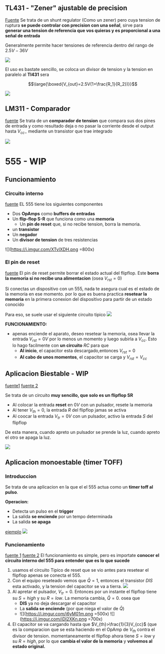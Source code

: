 
##  TL431 - "Zener" ajustable de precision

[Fuente](https://www.youtube.com/watch?v=ERiJ56brWoY)
Se trata de un shunt regulator (Como un zener) pero cuya tension de ruptura **se puede controlar con precision con una señal**, sirve para **generar una tension de referencia que vos quieras y es proporcional a una señal de entrada**

Generalmente permite hacer tensiones de referencia dentro del rango de $2.5V - 36V$

![](https://i.imgur.com/y79axDB.png)

El uso es bastate sencillo, se coloca un divisor de tension y la tension en paralelo al **Tl431** sera 

$$\large{\boxed{V_{out}=2.5V(1+\frac{R_1}{R_2})}}$$ 

![](https://i.imgur.com/fOlvYt9.png)

## LM311 - Comparador 


[fuente](https://www.youtube.com/watch?v=0ORvNa1jKiE&list=PLb_ph_WdlLDny2cGloFSxyRgO8B733jeo&index=117)
Se trata de un **comparador de tension** que compara sus dos pines de entrada y como resultado deja o no pasar la corriente desde el output hasta $V_{cc-}$ mediante un transistor que trae integrado


![](https://i.imgur.com/RJ9dJ0d.png)

#  555 - WIP


## Funcionamiento

### Circuito interno
[fuente](https://www.youtube.com/watch?v=BXUguU7KhFg&list=PLJK2qA__utziyUDvP6S2vh8ILazTBEqrz&index=1)
EL 555 tiene los siguientes componentes
* Dos **OpAmps** como **buffers de entradas**
* Un **flip-flop S-R** que funciona como una **memoria**
	* Un **pin de reset** que, si no recibe tension, borra la memoria.
* un **transistor**
* Un **negador**
* Un **divisor de tension** de tres resistencias

![](https://i.imgur.com/XTvlXDH.png =800x)
### El pin de reset
[fuente](%5Bfuente%5D%28https://www.youtube.com/watch?v=BXUguU7KhFg&list=PLJK2qA__utziyUDvP6S2vh8ILazTBEqrz&index=1%29)
El pin de reset permite borrar el estado actual del flipflop.
Este **borra la memoria si no recibe una alimentacion** (osea $V_{rst}=0$)

Si conectas un dispositivo con un 555, nada te asegura cual es el estado de la memoria en ese momento. por lo que es buena practica **resetear la memoria** en la primera conexion del dispositivo para partir de un estado conocido

Para eso, se suele usar el siguiente circuito tipico
![](https://i.imgur.com/WrJRzIP.png)
 
**FUNCIONAMIENTO:**
* apenas enciende el aparato, deseo resetear la memoria, osea llevar la entrada $V_{rst}=0V$ por lo menos un momento y luego subirla a $V_{cc}$. Esto lo hago facilmente con **un circuito** $RC$ para que
	* **Al inicio**, el capacitor esta descargado,entonces $V_{rst}=0$
	* **Al cabo de unos momentos**, el capacitor se carga y $V_{rst}=V_{cc}$


## Aplicacion Biestable - WIP

[fuente1](https://www.youtube.com/watch?v=McvvYzVvi1o&list=PLJK2qA__utziyUDvP6S2vh8ILazTBEqrz&index=3)
[fuente 2](https://www.youtube.com/watch?v=4EfFQS2afb0&t=35s)

Se trata de un circuito **muy sencillo, que solo es un flipflop SR**

* Al colocar la entrada **reset** en $0V$ con un pulsador, resete la memoria
* Al tener $V_{th}=0$, la entrada $R$ del flipflop jamas se activa
* Al coocar la entrada $V_{tr}=0V$ con un pulsador, activo la entrada $S$ del flipflop

De esta manera, cuando apreto un pulsador se prende la luz, cuando apreto el otro se apaga la luz.

![](https://i.imgur.com/sXcSs7s.png)

## Aplicacion monoestable (timer TOFF)

### Introduccion
Se trata de una aplicacion en la que el el 555 actua como un **timer toff al pulso**.

**Operacion:**
* Detecta un pulso en el **trigger**
* La salida **se enciende** por un tempo determinada
* La salida **se apaga**


[ejemplo](https://tinyurl.com/yzweftgg)
![](https://i.imgur.com/tDbEdjz.png)
### Funcionamiento
[fuente 1](https://www.youtube.com/watch?v=C7HSk-1LmiU&list=PLJK2qA__utziyUDvP6S2vh8ILazTBEqrz&index=2)
[fuente 2](https://www.youtube.com/watch?v=qB0mEncGsl4&t=346s)
El funcionamiento es simple, pero es importate **conocer el circuito interno del 555 para entender que es lo que sucede**

1) usamos el circuito Tipico de reset que se vio antes para resetear el flipflop apenas se conecta el 555.
2) Con el equipo reseteado vemos que $\bar{Q}=1$, entonces el transistor $DIS$ esta activado, y la tension del capacitor se va a tierra.
![](https://i.imgur.com/uea9MlF.png)
3) Al apretar el pulsador, $V_{tr}=0$. Entonces por un instante el flipflop  tiene su $S=high$ y su $R=low$. La memoria cambia, $\bar{Q}=0$.
osea que
	* **DIS** ya no deja descargar el capacitor
	* La **salida se enciende** (por que niega el valor de $\bar{Q}$) 
	* ![](https://i.imgur.com/j6yM01m.png =500x) ![](https://i.imgur.com/iDI2XKn.png =700x)
3) El capacitor se va cargando hasta que $V_{th}>\frac{1}{3}V_{cc}$ (que es la comparacion que se esta haciendo en el OpAmp de  $V_{th}$ contra el divisor de tension. momentaneamente el flipflop ahora tiene $S=low$ y su $R=high$, por lo que **cambia el valor de la memoria** y **volvemos al estado original.**











<!--stackedit_data:
eyJoaXN0b3J5IjpbMzc5MTIyNTA5LDIwMTI4NjEwMDUsNjYwOD
Y5MDYwLDk5MTg0NzIyNiwtMzI4OTU3NDQ4LDE1MzQwNzQ3ODQs
LTcwMDYxNjkyOSwtNTcxODM2NTc5LC0zNjM4OTAwMzIsLTEzNT
Q1NDg2NCw0ODQzMjA1NDQsMTA5NzAwNzE1MywtNzE4NTA4NDc3
LC0xNjU3ODg2MDI1LDIwODM0NDIwMjEsLTE2MjUwNDc3MDFdfQ
==
-->